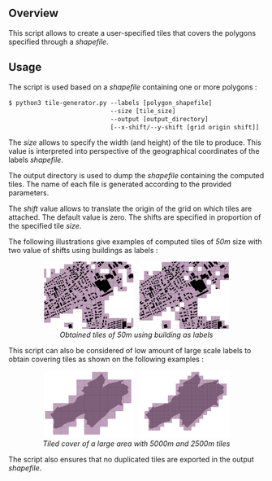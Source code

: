 ## Overview

This script allows to create a user-specified tiles that covers the polygons specified through a _shapefile_.

## Usage

The script is used based on a _shapefile_ containing one or more polygons :

    $ python3 tile-generator.py --labels [polygon_shapefile] 
                                --size [tile_size]
                                --output [output_directory]
                                [--x-shift/--y-shift [grid origin shift]]


The _size_ allows to specify the width (and height) of the tile to produce. This value is interpreted into perspective of the geographical coordinates of the labels _shapefile_.

The output directory is used to dump the _shapefile_ containing the computed tiles. The name of each file is generated according to the provided parameters.

The _shift_ value allows to translate the origin of the grid on which tiles are attached. The default value is zero. The shifts are specified in proportion of the specified tile _size_.

The following illustrations give examples of computed tiles of _50m_ size with two value of shifts using buildings as labels :

<p align="center">
<img src="../images/tile-example-1.webp?raw=true" width="35%">
&nbsp;
<img src="../images/tile-example-2.webp?raw=true" width="35%">
<br />
<i>Obtained tiles of 50m using building as labels</i>
</p>

This script can also be considered of low amount of large scale labels to obtain covering tiles as shown on the following examples :

<p align="center">
<img src="../images/tile-example-3.webp?raw=true" width="35%">
&nbsp;
<img src="../images/tile-example-4.webp?raw=true" width="35%">
<br />
<i>Tiled cover of a large area with 5000m and 2500m tiles</i>
</p>

The script also ensures that no duplicated tiles are exported in the output _shapefile_.

